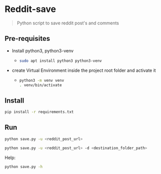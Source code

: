 # Reddit-save
> Python script to save reddit post's and comments

## Pre-requisites
- Install python3, python3-venv
  - ```bash
    sudo apt install python3 python3-venv
    ```
- create Virtual Environment inside the project root folder and activate it
  - ```bash
    python3 -m venv venv
    . venv/bin/activate
    ```

## Install
```bash
pip install -r requirements.txt
```

## Run
```bash
python save.py -u <reddit_post_url>
```
```bash
python save.py -u <reddit_post_url> -d <destination_folder_path>
```
Help:
```bash
python save.py -h
```
